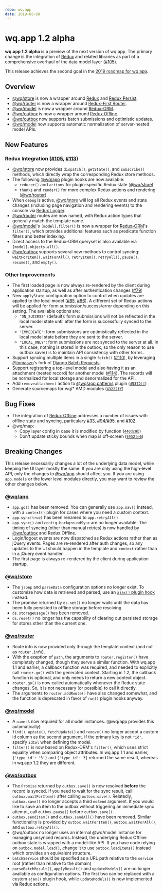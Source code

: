 ```yaml
---
repo: wq.app
date: 2019-08-08
---
```


# wq.app 1.2 alpha

**wq.app 1.2 alpha** is a preview of the next version of wq.app.  The primary change is the integration of [Redux] and related libraries as part of a comprehensive overhaul of the data model layer ([#105](https://github.com/wq/wq.app/issues/105)).

This release achieves the second goal in the [2019 roadmap for wq.app](https://github.com/wq/wq.app/issues/111).

## Overview
 * [@wq/store] is now a wrapper around [Redux] and [Redux Persist].
 * [@wq/router] is now a wrapper around [Redux-First Router].
 * [@wq/model] is now a wrapper around [Redux-ORM].
 * [@wq/outbox] is now a wrapper around [Redux Offline].
 * [@wq/outbox] now supports batch submissions and optimistic updates.
 * [@wq/model] now supports automatic normalization of server-nested model APIs.

## New Features

### Redux Integration ([#105](https://github.com/wq/wq.app/issues/105), [#113](https://github.com/wq/wq.app/issues/113))
 * [@wq/store] now provides `dispatch()`, `getState()`, and `subscribe()` methods, which directly wrap the corresponding Redux store methods.
 * The following [@wq/app] plugin hooks are now available:
    * `reducer()` and `actions` for plugin-specific Redux state ([@wq/store])
    * `thunks` and `render()` for more complex Redux actions and rendering ([@wq/router])
 * When `debug` is active, [@wq/store] will log all Redux events and state changes (including page navigation and rendering events) to the console via [Redux Logger].
 * [@wq/router] routes are now named, with Redux action types that generally match the template name.
 * [@wq/model]'s `[model].filter()` is now a wrapper for [Redux-ORM]'s `filter()`, which provides additional features such as predicate function filters and better indexing.
 * Direct access to the Redux-ORM queryset is also available via `[model].objects.all()`.
 * [@wq/outbox] supports several new methods to control syncing: `waitForItem()`, `waitForAll()`, `retryItem()`, `retryAll()`, `pause()`, `resume()`, and `empty()`.

### Other Improvements
 * The first loaded page is now always re-rendered by the client during application startup, as well as after authentication changes ([#79](https://github.com/wq/wq.app/issues/79))
 * New `applyState` configuration option to control when updates are applied to the local model ([#85](https://github.com/wq/wq.app/issues/85), [#86](https://github.com/wq/wq.app/issues/86)).  A different set of Redux actions will be applied for form submission/success/error depending on this setting.  The available options are:
   * `"ON_SUCCESS"` (default): form submissions will not be reflected in the local model state until after the form is successfully synced to the server.
   * `"IMMEDIATE"`: form submissions are optimistically reflected in the local model state before they are sent to the server.
   * `"LOCAL_ONLY"`: form submissions are not synced to the server at all. In this case, nothing is stored in the outbox, so the only reason to use outbox.save() is to maintain API consistency with other forms.
 * Support syncing multiple items in a single `fetch()` ([#110](https://github.com/wq/wq.app/issues/110)), by leveraging [@tomaszn](https://github.com/tomaszn)'s fork of [Django Batch Requests].
 * Support registering a top-level model and also having it as an attachment (nested record) for another model ([#114](https://github.com/wq/wq.app/issues/114)).  The records will be normalized for local storage and denormalized for the API.
* Add `removeattachment` action to [@wq/app:patterns][@wq/app] plugin ([`d5372ff`](https://github.com/wq/wq.app/commit/d5372ff))
* Generate sourcemaps for wq/* AMD modules ([`43222ff`](https://github.com/wq/wq.app/commit/43222ff))

## Bug Fixes
 * The integration of [Redux Offline] addresses a number of issues with offline state and syncing, particulary [#33](https://github.com/wq/wq.app/issues/33), [#94](https://github.com/wq/wq.app/issues/94)[/#95](https://github.com///issues/95), and [#102](https://github.com/wq/wq.app/issues/102).
 * @wq/map:
    * Copy layer config in case it is modified by function ([`440dc9b`](https://github.com/wq/wq.app/commit/440dc9b))
    * Don't update sticky bounds when map is off-screen ([`5952fe6`](https://github.com/wq/wq.app/commit/5952fe6))

## Breaking Changes

This release necessarily changes a lot of the underlying data model, while keeping the UI layer mostly the same.  If you are only using the high-level API, only the changes to [@wq/app] should affect you.  If you are using `app.models` or the lower level modules directly, you may want to review the other changes below.

### [@wq/app]
 * `app.go()` has been removed.  You can generally use `app.nav()` instead, with a `context()` plugin for cases where you need a custom context.
* `app.sync(true)` has been renamed to `app.retryAll()`
* `app.sync()` and `config.backgroundSync` are no longer available.  The timing of syncing (other than manual retries) is now handled by [@wq/outbox] and Redux Offline.
* Login/logout events are now dispatched as Redux actions rather than as jQuery events.  Pages are re-rendered after auth changes, so any updates to the UI should happen in the template and `context` rather than in a jQuery event handler.
* The first page is always re-rendered by the client during application startup.  

### [@wq/store]
 * The `jsonp` and `parseData` configuration options no longer exist. To customize how data is retrieved and parsed, use an [`ajax()` plugin hook][@wq/store] instead.
 * The promise returned by `ds.set()` no longer waits until the data has been fully persisted to offline storage before resolving.
 * `ds.storageUsage()` has been removed.
* `ds.reset()` no longer has the capability of clearing out persisted storage for stores other than the current one.

### [@wq/router]
 * Route info is now provided only through the template context (and not as `router.info`).
 * With the exeption of `path`, the arguments to `router.register()` have completely changed, though they serve a similar function. With wq.app 1.1 and earlier, a callback function was required, and needed to explicitly call `router.go()` with the generated context. Starting in 1.2, the callback function is optional, and only needs to return a new context object.
* `router.go()` is now called automatically whenever the Redux state changes. So, it is not necessary (or possible) to call it directly.
* The arguments to `router.addRoute()` have also changed somewhat, and the function is deprecated in favor of `run()` plugin hooks anyway.

### [@wq/model]
 * A `name` is now required for all model instances.  (@wq/app provides this automatically)
 * `find()`, `update()`, `fetchUpdate()` and `remove()` no longer accept a custom id column as the second argument. If the primary key is not `"id"`, specify `idCol` when defining the model.
 * `filter()` is now based on Redux-ORM's `filter()`, which uses strict equality when comparing object attributes. In wq.app 1.1 and earlier, `{'type_id': '3'}` and `{'type_id': 3}` returned the same result, whereas in wq.app 1.2 they are different.

### [@wq/outbox]
 * The `Promise` returned by `outbox.save()` is now resolved **before** the record is synced. If you need to wait for the sync result, call `outbox.waitForItem()` after calling `outbox.save()`. Relatedly, `outbox.save()` no longer accepts a third `noSend` argument. If you would like to save an item to the outbox without triggering an immediate sync attempt, call `outbox.pause()` before `outbox.save()`.
 * `outbox.sendItem()` and `outbox.sendAll()` have been removed.  Similar functionality is provided by `outbox.waitForItem()`, `outbox.waitForAll()`, and `outbox.retryAll()`.
 * @wq/outbox no longer uses an internal @wq/model instance for managing unsynced records. Instead, the underlying Redux Offline outbox state is wrapped with a model-like API. If you have code relying on `outbox.model.load()`, change it to use `outbox.loadItems()` instead which provides an equivalent structure.
 * `batchService` should be specified as a URL path relative to the `service` root (rather than relative to the domain)
 * `parseBatchResult()`, `applyResult()` and `updateModels()` are no longer available as configuration options.  The first two can be replaced with a custom `ajax()` plugin hook, while `updateModels()` is now implemented via Redux actions.

[@wq/app]: ../@wq/app.md
[@wq/store]: ../@wq/store.md
[@wq/router]: ../@wq/router.md
[@wq/model]: ../@wq/model.md
[@wq/outbox]: ../@wq/outbox.md

[Redux]: https://redux.js.org
[Redux Persist]: https://github.com/rt2zz/redux-persist
[Redux-First Router]: https://github.com/faceyspacey/redux-first-router
[Redux-ORM]: https://github.com/redux-orm/redux-orm
[Redux Offline]: https://github.com/redux-offline/redux-offline
[Redux Logger]: https://github.com/LogRocket/redux-logger
[Django Batch Requests]: https://github.com/tomaszn/django-batch-requests
